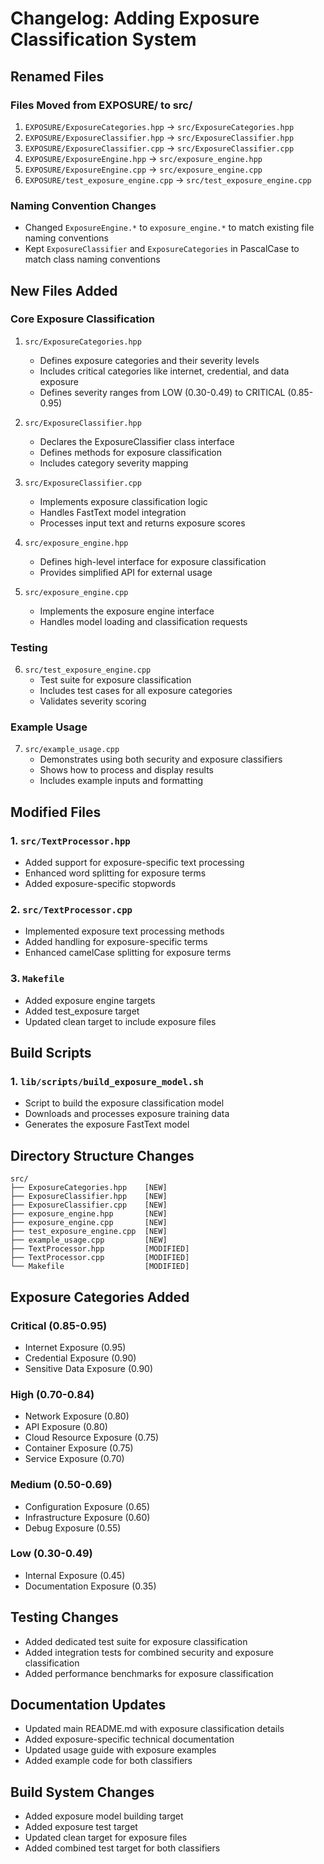 # Changelog: Adding Exposure Classification System

## Renamed Files

### Files Moved from EXPOSURE/ to src/
1. `EXPOSURE/ExposureCategories.hpp` → `src/ExposureCategories.hpp`
2. `EXPOSURE/ExposureClassifier.hpp` → `src/ExposureClassifier.hpp`
3. `EXPOSURE/ExposureClassifier.cpp` → `src/ExposureClassifier.cpp`
4. `EXPOSURE/ExposureEngine.hpp` → `src/exposure_engine.hpp`
5. `EXPOSURE/ExposureEngine.cpp` → `src/exposure_engine.cpp`
6. `EXPOSURE/test_exposure_engine.cpp` → `src/test_exposure_engine.cpp`

### Naming Convention Changes
- Changed `ExposureEngine.*` to `exposure_engine.*` to match existing file naming conventions
- Kept `ExposureClassifier` and `ExposureCategories` in PascalCase to match class naming conventions

## New Files Added

### Core Exposure Classification
1. `src/ExposureCategories.hpp`
   - Defines exposure categories and their severity levels
   - Includes critical categories like internet, credential, and data exposure
   - Defines severity ranges from LOW (0.30-0.49) to CRITICAL (0.85-0.95)

2. `src/ExposureClassifier.hpp`
   - Declares the ExposureClassifier class interface
   - Defines methods for exposure classification
   - Includes category severity mapping

3. `src/ExposureClassifier.cpp`
   - Implements exposure classification logic
   - Handles FastText model integration
   - Processes input text and returns exposure scores

4. `src/exposure_engine.hpp`
   - Defines high-level interface for exposure classification
   - Provides simplified API for external usage

5. `src/exposure_engine.cpp`
   - Implements the exposure engine interface
   - Handles model loading and classification requests

### Testing
6. `src/test_exposure_engine.cpp`
   - Test suite for exposure classification
   - Includes test cases for all exposure categories
   - Validates severity scoring

### Example Usage
7. `src/example_usage.cpp`
   - Demonstrates using both security and exposure classifiers
   - Shows how to process and display results
   - Includes example inputs and formatting

## Modified Files

### 1. `src/TextProcessor.hpp`
- Added support for exposure-specific text processing
- Enhanced word splitting for exposure terms
- Added exposure-specific stopwords

### 2. `src/TextProcessor.cpp`
- Implemented exposure text processing methods
- Added handling for exposure-specific terms
- Enhanced camelCase splitting for exposure terms

### 3. `Makefile`
- Added exposure engine targets
- Added test_exposure target
- Updated clean target to include exposure files

## Build Scripts

### 1. `lib/scripts/build_exposure_model.sh`
- Script to build the exposure classification model
- Downloads and processes exposure training data
- Generates the exposure FastText model

## Directory Structure Changes
```
src/
├── ExposureCategories.hpp    [NEW]
├── ExposureClassifier.hpp    [NEW]
├── ExposureClassifier.cpp    [NEW]
├── exposure_engine.hpp       [NEW]
├── exposure_engine.cpp       [NEW]
├── test_exposure_engine.cpp  [NEW]
├── example_usage.cpp         [NEW]
├── TextProcessor.hpp         [MODIFIED]
├── TextProcessor.cpp         [MODIFIED]
└── Makefile                  [MODIFIED]
```

## Exposure Categories Added

### Critical (0.85-0.95)
- Internet Exposure (0.95)
- Credential Exposure (0.90)
- Sensitive Data Exposure (0.90)

### High (0.70-0.84)
- Network Exposure (0.80)
- API Exposure (0.80)
- Cloud Resource Exposure (0.75)
- Container Exposure (0.75)
- Service Exposure (0.70)

### Medium (0.50-0.69)
- Configuration Exposure (0.65)
- Infrastructure Exposure (0.60)
- Debug Exposure (0.55)

### Low (0.30-0.49)
- Internal Exposure (0.45)
- Documentation Exposure (0.35)

## Testing Changes
- Added dedicated test suite for exposure classification
- Added integration tests for combined security and exposure classification
- Added performance benchmarks for exposure classification

## Documentation Updates
- Updated main README.md with exposure classification details
- Added exposure-specific technical documentation
- Updated usage guide with exposure examples
- Added example code for both classifiers

## Build System Changes
- Added exposure model building target
- Added exposure test target
- Updated clean target for exposure files
- Added combined test target for both classifiers 